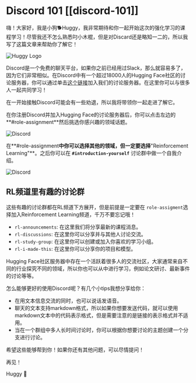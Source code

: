 # Discord 101 [[discord-101]]

嗨！大家好，我是小狗🐕Huggy，我非常期待和你一起开始这次的强化学习的课程学习！尽管我还不怎么熟悉叼小木棍，但是对Discard还是略知一二的，所以我写了这篇文章来帮助你了解它！

<img src="https://huggingface.co/datasets/huggingface-deep-rl-course/course-images/resolve/main/en/unit0/huggy-logo.jpg" alt="Huggy Logo"/>

Discord是一个免费的聊天平台，如果你之前已经用过Slack，那么就容易多了，因为它们非常相似。在Discord中有一个超过18000人的Hugging Face社区的讨论服务器，你可以通过单击<a href="https://discord.gg/ydHrjt3WP5">这个链接</a>加入我们的讨论服务器。在这里你可以与很多人一起共同学习！

在一开始接触Discord可能会有一些劝退，所以我将带领你一起走进了解它。

在你注册Discord并加入Hugging Face的讨论服务器后，你可以点击左边的**#role-assignment**然后挑选你感兴趣的领域话题。

<img src="https://huggingface.co/datasets/huggingface-deep-rl-course/course-images/resolve/main/en/unit0/discord1.jpg" alt="Discord"/>

在**#role-assignment**中你可以选择其他的领域，但一定要选择**"Reinforcement Learning"**。之后你可以在 **`#introduction-yourself`** 讨论群中做一个自我介绍。

<img src="https://huggingface.co/datasets/huggingface-deep-rl-course/course-images/resolve/main/en/unit0/discord2.jpg" alt="Discord"/>

## RL频道里有趣的讨论群

这些有趣的讨论群都在RL频道下方展开，但是前提是一定要在 `role-assigment`选择加入Reinforcement Learning频道，千万不要忘记哦！

- `rl-announcements`: 在这里我们将分享最新的课程消息。
- `rl-discussions`: 在这里你可以分享并与其他人讨论交流。
- `rl-study-group`: 在这里你可以创建或加入你喜欢的学习小组。
- `rl-i-made-this`: 在这里你可以分享你的项目和模型。

Hugging Face社区服务器中存在一个活跃着很多人的交流社区，大家通常来自不同的行业探究不同的领域，所以你也可以从中进行学习，例如论文研讨、最新事件的讨论等等。

怎么能够更好的使用Discord呢？有几个小tips我想分享给你：

- 在用文本信息交流的同时，也可以说话发语音。
- 聊天的文本支持markdown格式，所以如果你想要发送代码，就可以使用markdown文本中的代码表示格式，但是需要注意的是链接的表示格式并不适用。
- 当在一个群组中多人长时间讨论时，你可以根据你想要讨论的主题创建一个分支进行讨论。

希望这些能够帮到你！如果你还有其他问题，可以尽情提问！

再见！

Huggy 🐶